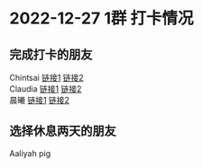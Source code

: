 # 2022-12-27 1群 打卡情况
## 完成打卡的朋友
Chintsai [链接1](http://mmbiz.qpic.cn/mmbiz_jpg/fKBOEML39zrG4x0lib1YZRLX4ricucl6icev4IoQgEgjB11Tj1nfUiaZ4ra8S5myDSdx3uIC71QVaSJBw4KXGdI7rw/0) [链接2](http://mmbiz.qpic.cn/mmbiz_jpg/fKBOEML39zrG4x0lib1YZRLX4ricucl6ice2hIOytq5UYu4nMX7suYnzlxVywEjJfoGJa7VnnSkO66VTjdoemOLWA/0) <br>Claudia [链接1](http://mmbiz.qpic.cn/mmbiz_jpg/EqM704vBbWAptZ1VoHvqWe1KCbuC1Z39SWPffrrj5CedFkZRvmyw31TJkWpgYw8pJ2RfGAD5Kk9K64mhe5em5Q/0) [链接2](http://mmbiz.qpic.cn/mmbiz_jpg/EqM704vBbWAptZ1VoHvqWe1KCbuC1Z39je2zNWFg2etrSOgZRW5oY6hvB6LDDWVndfPntfcezA45WOlI4abbPA/0) <br>晨曦 [链接1](http://mmbiz.qpic.cn/mmbiz_jpg/4rYayDxu0jW16XfOYhlxon6VkicShctEyZCMlawTYe7ecOgfR4oofUNCn5ib1ECm0GBUoAyibLibdF4p5GCjZjBibGg/0) [链接2](http://mmbiz.qpic.cn/mmbiz_jpg/4rYayDxu0jW16XfOYhlxon6VkicShctEy4MibdcSOryQZ8YnATG1HH9B0uehKqC7NTQsWej0Q7AsibFhuZznUZ2CA/0) <br>
## 选择休息两天的朋友
Aaliyah
pig

